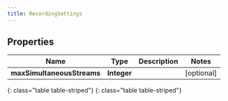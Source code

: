 ```yaml
---
title: RecordingSettings
---
```


## Properties

| Name | Type | Description | Notes |
| ------------ | ------------- | ------------- | ------------- |
| **maxSimultaneousStreams** | **Integer** |  |  [optional] |
{: class="table table-striped"}
{: class="table table-striped"}


